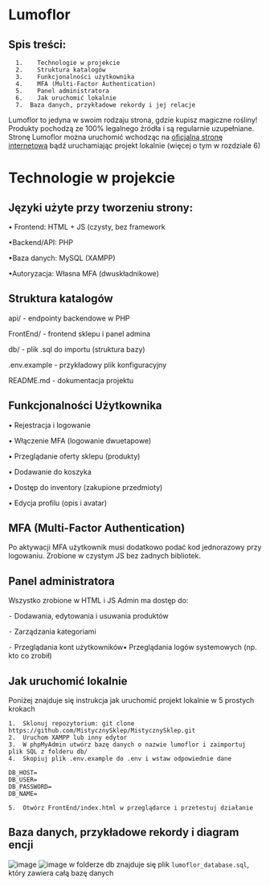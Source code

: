 # Lumoflor 

## Spis treści:
```
  1.	Technologie w projekcie
  2.	Struktura katalogów
  3.	Funkcjonalności użytkownika
  4.	MFA (Multi-Factor Authentication)
  5.	Panel administratora
  6.	Jak uruchomić lokalnie
  7.  Baza danych, przykładowe rekordy i jej relacje
```
Lumoflor to jedyna w swoim rodzaju strona, gdzie kupisz magiczne rośliny! Produkty pochodzą ze 100% legalnego źródła i są regularnie uzupełniane.  Stronę Lumoflor można uruchomić wchodząc na [oficjalną stronę internetową](https://misklep.tymi.org/login.html) bądź uruchamiając projekt lokalnie (więcej o tym w rozdziale 6)

# Technologie w projekcie

## Języki użyte przy tworzeniu strony:
• Frontend: HTML + JS (czysty, bez framework  

•Backend/API: PHP  

•Baza danych: MySQL (XAMPP)  

•Autoryzacja: Własna MFA (dwuskładnikowe)

## Struktura katalogów

api/           - endpointy backendowe w PHP  

FrontEnd/      - frontend sklepu i panel admina  

db/            - plik .sql do importu (struktura bazy)  

.env.example   - przykładowy plik konfiguracyjny  

README.md      - dokumentacja projektu

## Funkcjonalności Użytkownika

•	Rejestracja i logowanie  

•	Włączenie MFA (logowanie dwuetapowe)  
 
•	Przeglądanie oferty sklepu (produkty)  

•	Dodawanie do koszyka  

•	Dostęp do inventory (zakupione przedmioty)  

•	Edycja profilu (opis i avatar)


## MFA (Multi-Factor Authentication)

Po aktywacji MFA użytkownik musi dodatkowo podać kod jednorazowy przy logowaniu.
Zrobione w czystym JS bez żadnych bibliotek.

## Panel administratora

Wszystko zrobione w HTML i JS
Admin ma dostęp do:  

⁃	Dodawania, edytowania i usuwania produktów  
 
⁃	Zarządzania kategoriami  
 
⁃	Przeglądania kont użytkowników•	Przeglądania logów systemowych (np. kto co zrobił)  
 

## Jak uruchomić lokalnie

Poniżej znajduje się instrukcja jak uruchomić projekt lokalnie w 5 prostych krokach
```
1.	Sklonuj repozytorium: git clone https://github.com/MistycznySklep/MistycznySklep.git
2.	Uruchom XAMPP lub inny edytor
3.	W phpMyAdmin utwórz bazę danych o nazwie lumoflor i zaimportuj plik SQL z folderu db/
4.	Skopiuj plik .env.example do .env i wstaw odpowiednie dane
```
```env
DB_HOST=
DB_USER=
DB_PASSWORD=
DB_NAME=
```
```
5.	Otwórz FrontEnd/index.html w przeglądarce i przetestuj działanie

```
## Baza danych, przykładowe rekordy i diagram encji
![image](https://github.com/user-attachments/assets/0d10d4cc-e92d-41a9-b470-75a1529cae37)
![image](https://github.com/user-attachments/assets/a7e84dbe-b5bb-4105-a4a7-ec5b5135783f)
w folderze db znajduje się plik `lumoflor_database.sql`, który zawiera całą bazę danych


